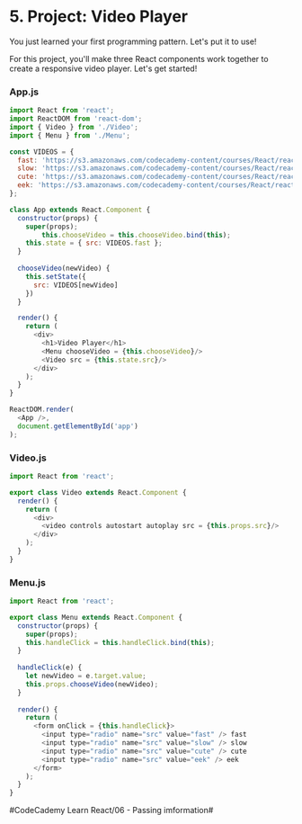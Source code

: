 # 5. Project: Video Player
You just learned your first programming pattern. Let's put it to use!

For this project, you'll make three React components work together to create a responsive video player. Let's get started!

### App.js

``` javascript
import React from 'react';
import ReactDOM from 'react-dom';
import { Video } from './Video';
import { Menu } from './Menu';

const VIDEOS = {
  fast: 'https://s3.amazonaws.com/codecademy-content/courses/React/react_video-fast.mp4',
  slow: 'https://s3.amazonaws.com/codecademy-content/courses/React/react_video-slow.mp4',
  cute: 'https://s3.amazonaws.com/codecademy-content/courses/React/react_video-cute.mp4',
  eek: 'https://s3.amazonaws.com/codecademy-content/courses/React/react_video-eek.mp4'
};

class App extends React.Component {
  constructor(props) {
    super(props);
		this.chooseVideo = this.chooseVideo.bind(this);
    this.state = { src: VIDEOS.fast };
  }
  
  chooseVideo(newVideo) {
    this.setState({
      src: VIDEOS[newVideo]
    })
  }

  render() {
    return (
      <div>
        <h1>Video Player</h1>
        <Menu chooseVideo = {this.chooseVideo}/>
        <Video src = {this.state.src}/>
      </div>
    );
  }
}

ReactDOM.render(
  <App />, 
  document.getElementById('app')
);
```

### Video.js

``` javascript
import React from 'react';

export class Video extends React.Component {
  render() {
    return (
      <div>
        <video controls autostart autoplay src = {this.props.src}/>
      </div>
    );
  }
}
```

### Menu.js

``` javascript
import React from 'react';

export class Menu extends React.Component {
  constructor(props) {
    super(props);
    this.handleClick = this.handleClick.bind(this);
  }
  
  handleClick(e) {
    let newVideo = e.target.value;
    this.props.chooseVideo(newVideo);
  }
  
  render() {
    return (
      <form onClick = {this.handleClick}>
        <input type="radio" name="src" value="fast" /> fast
        <input type="radio" name="src" value="slow" /> slow
        <input type="radio" name="src" value="cute" /> cute
        <input type="radio" name="src" value="eek" /> eek
      </form>
    );
  }
}
```




#CodeCademy Learn React/06 - Passing imformation#